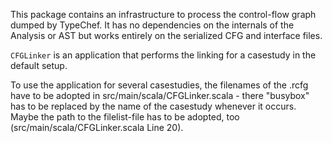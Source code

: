 This package contains an infrastructure to process the
control-flow graph dumped by TypeChef. It has no dependencies
on the internals of the Analysis or AST but works entirely
on the serialized CFG and interface files.

`CFGLinker` is an application that performs the linking for
a casestudy in the default setup. 

To use the application for several casestudies, the filenames of the .rcfg have to be adopted in src/main/scala/CFGLinker.scala - there "busybox" has to be replaced by the name of the casestudy whenever it occurs.
Maybe the path to the filelist-file has to be adopted, too (src/main/scala/CFGLinker.scala Line 20).

